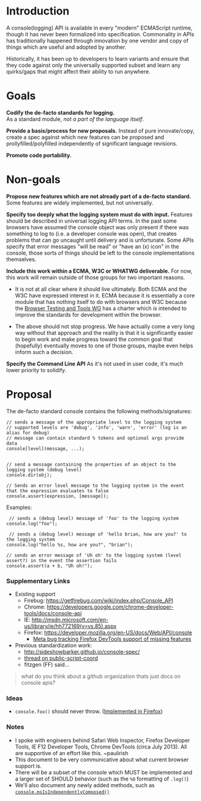 Introduction
=======
A console(logging) API is available in every "modern" ECMAScript runtime, though it has never been formalized into specification.  Commonality in APIs has traditionally happened through innovation by one vendor and copy of things which are useful and adopted by another.

Historically, it has been up to developers to learn variants and ensure that they code against only the universally supported subset and learn any quirks/gaps that might affect their ability to run anywhere.  

Goals
=====
**Codify the de-facto standards for logging.**  
As a standard module, _not a part of the language itself_.  

**Provide a basis/process for new proposals.** 
Instead of pure innovate/copy, create a spec against which new features can be proposed and prollyfilled/polyfilled independently of significant language revisions.

**Promote code portability.**  

Non-goals
========
**Propose new features which are not already part of a de-facto standard.** 
Some features are widely implemented, but not universally.

**Specify too deeply what the logging system must do with input.**
Features should be described in universal logging API terms.  In the past some browsers have assumed the console object was only present if there was something to log to (i.e. a developer console was open), that creates problems that can go uncaught until delivery and is unfortunate.  Some APIs specify that error messages "will be read" or "have an (x) icon" in the console, those sorts of things should be left to the console implementations themselves.

**Include this work within a ECMA, W3C or WHATWG deliverable.**
For now, this work will remain outside of those groups for two important reasons.  
* It is not at all clear where it should live ultimately.  Both ECMA and the W3C have expressed interest in it.  ECMA because it is essentially a core module that has nothing itself to do with browsers and W3C because the [Browser Testing and Tools WG](http://www.w3.org/2011/08/browser-testing-charter.html) has a charter which *is* intended to improve the standards for development within the browser.

* The above should not stop progress.  We have actually come a very long way without that approach and the reality is that it is significantly easier to begin work and make progress toward the common goal that (hopefully) eventually moves to one of those groups, maybe even helps inform such a decision.


**Specify the Command Line API**
As it's not used in user code, it's much lower priority to solidify.

Proposal
=======
The de-facto standard console contains the following methods/signatures:



```
// sends a message of the appropriate level to the logging system
// supported levels are 'debug', 'info', 'warn', 'error' (log is an alias for debug)
// message can contain standard % tokens and optional args provide data
console[level](message, ...);


// send a message containing the properties of an object to the logging system (debug level)
console.dir(obj);

// Sends an error level message to the logging system in the event that the expression evaluates to false
console.assert(expression, [message]);
```

Examples:

```
 // sends a (debug level) message of 'foo' to the logging system
console.log("foo"); 

 // sends a (debug level) message of 'hello brian, how are you?' to the logging system
console.log("hello %s, how are you?", "brian");

// sends an error message of 'Uh oh' to the logging system (level assert?) in the event the assertion fails
console.assert(a + b, "Uh oh!");
```


### Supplementary Links

* Existing support
  * Firebug: https://getfirebug.com/wiki/index.php/Console_API
  * Chrome: https://developers.google.com/chrome-developer-tools/docs/console-api
  * IE: http://msdn.microsoft.com/en-us/library/ie/hh772169(v=vs.85).aspx
  * Firefox: https://developer.mozilla.org/en-US/docs/Web/API/console
      * [Meta bug tracking Firefox DevTools support of missing features](https://bugzilla.mozilla.org/show_bug.cgi?id=922204)
* Previous standardization work: 
  * http://sideshowbarker.github.io/console-spec/
  * [thread on public-script-coord](http://lists.w3.org/Archives/Public/public-script-coord/2013JanMar/0152.html)
  * fitzgen (FF) said…

> what do you think about a github organization thats just docs on console apis? 

### Ideas

* `console.foo()` should never throw. ([Implemented in Firefox](https://bugzilla.mozilla.org/show_bug.cgi?id=629607))

### Notes

* I spoke with engineers behind Safari Web Inspector, Firefox Developer Tools, IE F12 Developer Tools, Chrome DevTools (circa July 2013). All are supportive of an effort like this. ~paulirish
* This document to be very communicative about what current browser support is. 
* There will be a subset of the console which MUST be implemented and a larger set of SHOULD behavior (such as the `%O` formatting of `.log()`)
* We'll also document any newly added methods, such as [`console.msIsIndependentlyComposed()`](http://msdn.microsoft.com/en-us/library/ie/hh781493\(v=vs.85\).aspx)
